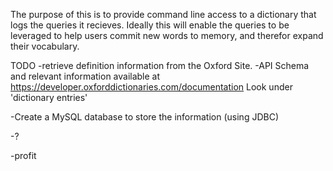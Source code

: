 The purpose of this is to provide command line access to a dictionary that logs the queries it recieves.
Ideally this will enable the queries to be leveraged to help users commit new words to memory, and therefor expand their vocabulary.

TODO
-retrieve definition information from the Oxford Site.
	-API Schema and relevant information available at
	https://developer.oxforddictionaries.com/documentation
	Look under 'dictionary entries'

-Create a MySQL database to store the information (using JDBC)

-?

-profit

